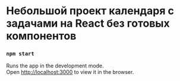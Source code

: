 # Небольшой проект календаря с задачами на React без готовых компонентов

### `npm start`

Runs the app in the development mode.\
Open [http://localhost:3000](http://localhost:3000) to view it in the browser.
